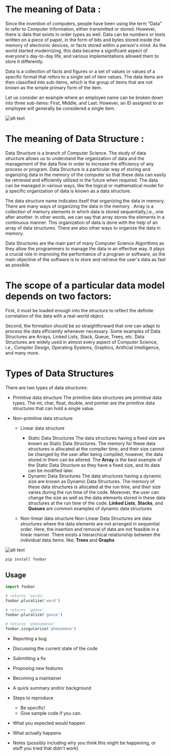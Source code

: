 # The meaning of Data : 

Since the invention of computers, people have been using the term "Data" to refer to Computer Information, either transmitted or stored. However, there is data that exists in order types as well. Data can be numbers or texts written on a piece of paper, in the form of bits and bytes stored inside the memory of electronic devices, or facts stored within a person's mind. As the world started modernizing, this data became a significant aspect of everyone's day-to-day life, and various implementations allowed them to store it differently.

Data is a collection of facts and figures or a set of values or values of a specific format that refers to a single set of item values. The data items are then classified into sub-items, which is the group of items that are not known as the simple primary form of the item.

Let us consider an example where an employee name can be broken down into three sub-items: First, Middle, and Last. However, an ID assigned to an employee will generally be considered a single item.

![alt text](https://static.javatpoint.com/ds/images/ds-introduction.png)

# The meaning of Data Structure :

Data Structure is a branch of Computer Science. The study of data structure allows us to understand the organization of data and the management of the data flow in order to increase the efficiency of any process or program. Data Structure is a particular way of storing and organizing data in the memory of the computer so that these data can easily be retrieved and efficiently utilized in the future when required. The data can be managed in various ways, like the logical or mathematical model for a specific organization of data is known as a data structure.

The data structure name indicates itself that organizing the data in memory. There are many ways of organizing the data in the memory . Array is a collection of memory elements in which data is stored sequentially,i.e., one after another. In other words, we can say that array stores the elements in a continuous manner. This organization of data is done with the help of an array of data structures. There are also other ways to organize the data in memory.

Data Structures are the main part of many Computer Science Algorithms as they allow the programmers to manage the data in an effective way. It plays a crucial role in improving the performance of a program or software, as the main objective of the software is to store and retrieve the user's data as fast as possible.

# The scope of a particular data model depends on two factors:

First, it must be loaded enough into the structure to reflect the definite correlation of the data with a real-world object.

Second, the formation should be so straightforward that one can adapt to process the data efficiently whenever necessary.
Some examples of Data Structures are Arrays, Linked Lists, Stack, Queue, Trees, etc. Data Structures are widely used in almost every aspect of Computer Science, i.e., Compiler Design, Operating Systems, Graphics, Artificial Intelligence, and many more.

# Types of Data Structures

There are two types of data structures:

- Primitive data structure
The primitive data structures are primitive data types. The int, char, float, double, and      pointer are the primitive data structures that can hold a single value.
  
- Non-primitive data structure

  - Linear data structure
  
    - Static Data Structures
     The data structures having a fixed size are known as Static Data Structures. The memory for these data structures is allocated at the compiler time, and their size cannot be changed by the user after being compiled; however, the data stored in them can be altered.
The **Array** is the best example of the Static Data Structure as they have a fixed size, and its data can be modified later.
    - Dynamic Data Structures
     The data structures having a dynamic size are known as Dynamic Data Structures. The memory of these data structures is allocated at the run time, and their size varies during the run time of the code. Moreover, the user can change the size as well as the data elements stored in these data structures at the run time of the code.
**Linked Lists**, **Stacks**, and **Queues** are common examples of dynamic data structures

  - Non-linear data structure
   Non-Linear Data Structures are data structures where the data elements are not arranged in sequential order. Here, the insertion and removal of data are not feasible in a linear manner. There exists a hierarchical relationship between the individual data items. like: **Trees** and **Graphs**
   
![alt text](https://static.javatpoint.com/ds/images/ds-introduction2.png)


```bash
pip install foobar
```

## Usage

```python
import foobar

# returns 'words'
foobar.pluralize('word')

# returns 'geese'
foobar.pluralize('goose')

# returns 'phenomenon'
foobar.singularize('phenomena')
```
- Reporting a bug
- Discussing the current state of the code
- Submitting a fix
- Proposing new features
- Becoming a maintainer
- A quick summary and/or background


- Steps to reproduce
  - Be specific!
  - Give sample code if you can. 
- What you expected would happen
- What actually happens
- Notes (possibly including why you think this might be happening, or stuff you tried that didn't work)


